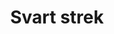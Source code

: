 ---
title: Svart strek
level: 4
external: https://espenec.files.wordpress.com/2015/09/lego-mindstorms-del-4-32.pdf
---